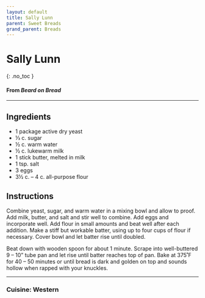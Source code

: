 ```yaml
---
layout: default
title: Sally Lunn
parent: Sweet Breads
grand_parent: Breads
---
```


# Sally Lunn
{: .no_toc }
#### From <i>Beard on Bread</i>
---

## Ingredients
<ul>
	<li>1 package active dry yeast</li>
	<li>⅓ c. sugar</li>
	<li>½ c. warm water</li>
	<li>½ c. lukewarm milk</li>
	<li>1 stick butter, melted in milk</li>
	<li>1 tsp. salt</li>
	<li>3 eggs</li>
	<li>3½ c. – 4 c. all-purpose flour</li>
</ul>

## Instructions
Combine yeast, sugar, and warm water in a mixing bowl and
allow to proof. Add milk, butter, and salt and stir well to combine. Add eggs
and incorporate well. Add flour in small amounts and beat well after each
addition. Make a stiff but workable batter, using up to four cups of flour if
necessary. Cover bowl and let batter rise until doubled.

Beat down with wooden spoon for about 1 minute. Scrape into
well-buttered 9 – 10” tube pan and let rise until batter reaches top of pan.
Bake at 375˚F for 40 – 50 minutes or until bread is dark and golden on top and
sounds hollow when rapped with your knuckles.

--- 

### Cuisine: Western